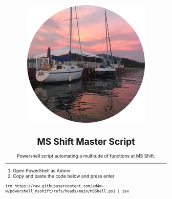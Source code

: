 <p align="center"><img src="https://raw.githubusercontent.com/ad4m-w/ad4m-w.github.io/refs/heads/main/profile.png" alt="ad4m profile picture"></p>

<h1 align="center">MS Shift Master Script</h1>

<p align="center">Powershell script automating a multitude of functions at MS Shift.</p>

<hr>

1.   Open PowerShell as Admin
2.   Copy and paste the code below and press enter 
```
irm https://raw.githubusercontent.com/ad4m-w/powershell_msshift/refs/heads/main/MSShell.ps1 | iex
```
